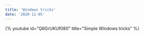 ```yaml
---
title: 'Windows tricks'
date: '2020-11-05'
---
```


{% youtube id="Q6GrUKUf080" title="Simple Windows tricks" %}
